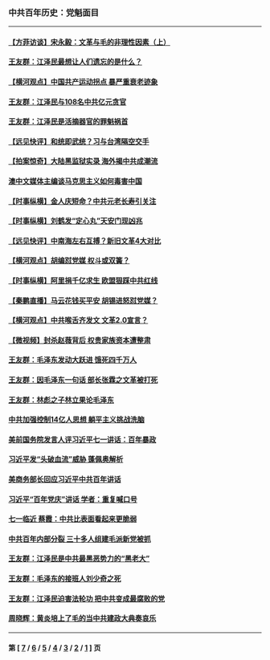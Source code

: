 ### 中共百年历史：党魁面目
---
#### [【方菲访谈】宋永毅：文革与毛的非理性因素（上）](../../pages/nf1176107/n13469956.md?04110430) 
#### [王友群：江泽民最想让人们遗忘的是什么？](../../pages/nf1176107/n13408949.md?04110430) 
#### [【横河观点】中国共产运动拐点 暴严重衰老迹象](../../pages/nf1176107/n13388333.md?04110430) 
#### [王友群：江泽民与108名中共亿元贪官](../../pages/nf1176107/n13352358.md?04110430) 
#### [王友群：江泽民是活摘器官的罪魁祸首](../../pages/nf1176107/n13336903.md?04110430) 
#### [【远见快评】和统即武统？习与台湾隔空交手](../../pages/nf1176107/n13297739.md?04110430) 
#### [【拍案惊奇】大陆黑监狱实录 海外揭中共成潮流](../../pages/nf1176107/n13288853.md?04110430) 
#### [澳中文媒体主编谈马克思主义如何毒害中国](../../pages/nf1176107/n13257387.md?04110430) 
#### [【时事纵横】金人庆短命？中共元老长寿引关注](../../pages/nf1176107/n13217934.md?04110430) 
#### [【时事纵横】刘鹤发“定心丸”天安门现凶兆](../../pages/nf1176107/n13215416.md?04110430) 
#### [【远见快评】中南海左右互搏？新旧文革4大对比](../../pages/nf1176107/n13214745.md?04110430) 
#### [【横河观点】胡编怼党媒 权斗或双簧？](../../pages/nf1176107/n13210864.md?04110430) 
#### [【时事纵横】阿里捐千亿求生 欧盟狠踩中共红线](../../pages/nf1176107/n13206431.md?04110430) 
#### [【秦鹏直播】马云花钱买平安 胡锡进怒怼党媒？](../../pages/nf1176107/n13206392.md?04110430) 
#### [【横河观点】中共喉舌齐发文 文革2.0宣言？](../../pages/nf1176107/n13201248.md?04110430) 
#### [【微视频】封杀赵薇背后 权贵家族资本遭整肃](../../pages/nf1176107/n13197798.md?04110430) 
#### [王友群：毛泽东发动大跃进 饿死四千万人](../../pages/nf1176107/n13177158.md?04110430) 
#### [王友群：因毛泽东一句话 部长张霖之文革被打死](../../pages/nf1176107/n13161711.md?04110430) 
#### [王友群：林彪之子林立果论毛泽东](../../pages/nf1176107/n13128622.md?04110430) 
#### [中共加强控制14亿人思想 躺平主义挑战洗脑](../../pages/nf1176107/n13094299.md?04110430) 
#### [美前国务院发言人评习近平七一讲话：百年暴政](../../pages/nf1176107/n13066986.md?04110430) 
#### [习近平发“头破血流”威胁 蓬佩奥解析](../../pages/nf1176107/n13063604.md?04110430) 
#### [美商务部长回应习近平中共百年讲话](../../pages/nf1176107/n13062903.md?04110430) 
#### [习近平“百年党庆”讲话 学者：重复喊口号](../../pages/nf1176107/n13061411.md?04110430) 
#### [七一临近 蔡霞：中共比表面看起来更脆弱](../../pages/nf1176107/n13056418.md?04110430) 
#### [中共百年内部分裂 三十多人组建毛派新党被抓](../../pages/nf1176107/n13044023.md?04110430) 
#### [王友群：江泽民是中共最黑恶势力的“黑老大”](../../pages/nf1176107/n13022180.md?04110430) 
#### [王友群：毛泽东的接班人刘少奇之死](../../pages/nf1176107/n12991772.md?04110430) 
#### [王友群：江泽民迫害法轮功 把中共变成最腐败的党](../../pages/nf1176107/n12947347.md?04110430) 
#### [周晓辉：黄炎培上了毛的当中共建政大典奏哀乐](../../pages/nf1176107/n12942780.md?04110430) 

---
#### 第 [ [7](./7.md?04110430) / [6](./6.md?04110430) / [5](./5.md?04110430) / [4](./4.md?04110430) / [3](./3.md?04110430) / [2](./2.md?04110430) / [1](./1.md?04110430) ] 页
